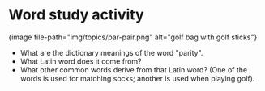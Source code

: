 # Word study activity

{image file-path="img/topics/par-pair.png" alt="golf bag with golf sticks"}

-  What are the dictionary meanings of the word "parity".
-  What Latin word does it come from?
-  What other common words derive from that Latin word?
   (One of the words is used for matching socks; another is used when playing golf).
